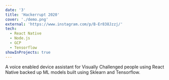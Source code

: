 ```yaml
---
date: '3'
title: 'Hackerrupt 2020'
cover: './demo.png'
external: 'https://www.instagram.com/p/B-Er838Jzzj/'
tech:
  - React Native
  - Node.js
  - GCP
  - Tensorflow
showInProjects: true
---
```


A voice enabled device assistant for Visually Challenged people using React Native backed up ML models built using Sklearn and Tensorflow.
